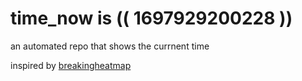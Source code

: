 # time_now is (( 1697929200228 ))

an automated repo that shows the currnent time

inspired by [breakingheatmap](https://github.com/breakingheatmap/breakingheatmap)